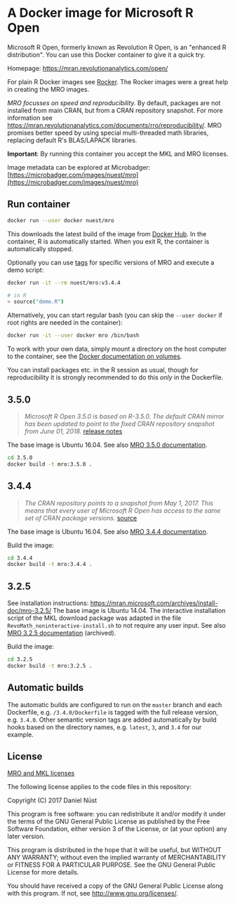 # A Docker image for Microsoft R Open

Microsoft R Open, formerly known as Revolution R Open, is an "enhanced R distribution". You can use this Docker container to give it a quick try.

Homepage: https://mran.revolutionanalytics.com/open/

For plain R Docker images see [Rocker](https://github.com/rocker-org/rocker). The Rocker images were a great help in creating the MRO images.

_MRO focusses on speed and reproducibility._
By default, packages are not installed from main CRAN, but from a CRAN repository snapshot. For more information see https://mran.revolutionanalytics.com/documents/rro/reproducibility/.
MRO promises better speed by using special multi-threaded math libraries, replacing default R's BLAS/LAPACK libraries.

**Important**: By running this container you accept the MKL and MRO licenses.

Image metadata can be explored at Microbadger: [https://microbadger.com/images/nuest/mro](https://microbadger.com/images/nuest/mro)

## Run container

```bash
docker run --user docker nuest/mro
```

This downloads the latest build of the image from [Docker Hub](https://hub.docker.com/r/nuest/mro/).
In the container, R is automatically started. When you exit R, the container is automatically stopped.

Optionally you can use [tags](https://hub.docker.com/r/nuest/mro/tags/) for specific versions of MRO and execute a demo script:

```bash
docker run -it --rm nuest/mro:v3.4.4

# in R
> source("demo.R")
```

Alternatively, you can start regular bash (you can skip the `--user docker` if root rights are needed in the container):

```bash
docker run -it --user docker mro /bin/bash
```

To work with your own data, simply mount a directory on the host computer to the container, see the [Docker documentation on volumes](https://docs.docker.com/engine/userguide/containers/dockervolumes/).

You can install packages etc. in the R session as usual, though for reproducibility it is strongly recommended to do this _only_ in the Dockerfile.

## 3.5.0

> _Microsoft R Open 3.5.0 is based on R-3.5.0._
> _The default CRAN mirror has been updated to point to the fixed CRAN repository snapshot from June 01, 2018._ [release notes](https://mran.microsoft.com/news#mro350)

The base image is Ubuntu 16.04.
See also [MRO 3.5.0 documentation](https://mran.microsoft.com/releases/3.5.0).

```bash
cd 3.5.0
docker build -t mro:3.5.0 .
```

## 3.4.4

> _The CRAN repository points to a snapshot from May 1, 2017._
> _This means that every user of Microsoft R Open has access to the same set of CRAN package versions._ [source](https://mran.microsoft.com/documents/rro/installation/#revorinst-lin)

The base image is Ubuntu 16.04.
See also [MRO 3.4.4 documentation](https://mran.microsoft.com/releases/3.4.4).

Build the image:

```bash
cd 3.4.4
docker build -t mro:3.4.4 .
```

## 3.2.5

See installation instructions: https://mran.microsoft.com/archives/install-doc/mro-3.2.5/
The base image is Ubuntu 14.04.
The interactive installation script of the MKL download package was adapted in the file `RevoMath_noninteractive-install.sh` to not require any user input.
See also [MRO 3.2.5 documentation](https://mran.microsoft.com/archives/mro-3.2.5) (archived).

Build the image:

```bash
cd 3.2.5
docker build -t mro:3.2.5 .
```

## Automatic builds

The automatic builds are configured to run on the `master` branch and each Dockerfile, e.g. `/3.4.0/Dockerfile` is tagged with the full release version, e.g. `3.4.0`. Other semantic version tags are added automatically by build hooks based on the directory names, e.g. `latest`, `3`, and `3.4` for our example.

## License

[MRO and MKL licenses](https://mran.microsoft.com/faq/#licensing)

The following license applies to the code files in this repository:

Copyright (C) 2017 Daniel Nüst

This program is free software: you can redistribute it and/or modify
it under the terms of the GNU General Public License as published by
the Free Software Foundation, either version 3 of the License, or
(at your option) any later version.

This program is distributed in the hope that it will be useful,
but WITHOUT ANY WARRANTY; without even the implied warranty of
MERCHANTABILITY or FITNESS FOR A PARTICULAR PURPOSE.  See the
GNU General Public License for more details.

You should have received a copy of the GNU General Public License
along with this program.  If not, see <http://www.gnu.org/licenses/>.
